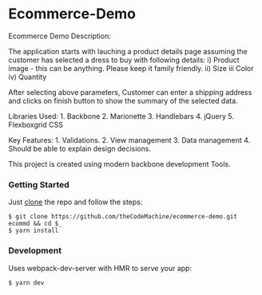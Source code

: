 # Ecommerce-Demo

Ecommerce Demo Description:

The application starts with lauching a product details page assuming the customer has selected a dress to buy with following details:
		i) Product image - this can be anything. Please keep it family friendly.
		ii) Size 
		iii Color
		iv) Quantity

After selecting above parameters, Customer can enter a shipping address and clicks on finish button to show the summary of the selected data.
	
Libraries Used:
	1. Backbone
	2. Marionette
	3. Handlebars
	4. jQuery
	5. Flexboxgrid CSS 
	
Key Features:
	1. Validations.
	2. View management
	3. Data management
	4. Should be able to explain design decisions.

This project is created using modern backbone development Tools.

### Getting Started

Just [clone](https://github.com/theCodeMachine/ecommerce-demo.git) the repo and follow the steps:

```shell
$ git clone https://github.com/theCodeMachine/ecommerce-demo.git ecommd && cd $_
$ yarn install
```

### Development
Uses webpack-dev-server with HMR to serve your app:

```shell
$ yarn dev
```